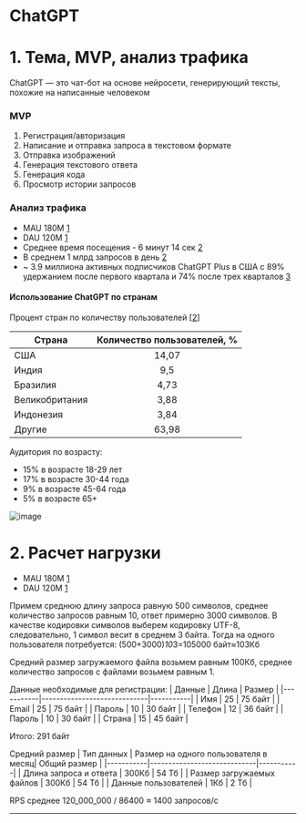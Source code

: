 # ChatGPT

# 1. Тема, MVP, анализ трафика
ChatGPT — это чат-бот на основе нейросети, генерирующий тексты, похожие на написанные человеком

### MVP
1. Регистрация/авторизация
2. Написание и отправка запроса в текстовом формате
3. Отправка изображений
4. Генерация текстового ответа
5. Генерация кода
6. Просмотр истории запросов

### Анализ трафика
- MAU 180M [1]
- DAU 120M [1]
- Среднее время посещения - 6 минут 14 сек [2]
- В среднем 1 млрд запросов в день [2]
- ~ 3.9 миллиона активных подписчиков ChatGPT Plus в США с 89% удержанием после первого квартала и 74% после трех кварталов [3]


#### Использование ChatGPT по странам
Процент стран по количеству пользователей [[2]]

| Страна    | Количество пользователей, % |
|-----------|:-----------------------------:|
| США     |              14,07              |
| Индия  |              9,5             |
| Бразилия |              4,73              |
| Великобритания       |              3,88              |
| Индонезия |              3,84               |
|   Другие |              63,98               |

Аудитория по возрасту:
- 15% в возрасте 18-29 лет
- 17% в возрасте 30-44 года
- 9% в возрасте 45-64 года
- 5% в возрасте 65+

![image](https://github.com/user-attachments/assets/d21c0384-253e-4a32-9f1b-390b2562cefa)

# 2. Расчет нагрузки

- MAU 180M [1]
- DAU 120M [1]

Примем среднюю длину запроса равную 500 символов, среднее количество запросов равным 10, ответ примерно 3000 символов. В качестве кодировки символов выберем кодировку UTF-8, следовательно, 1 символ весит в среднем 3 байта. Тогда на одного пользователя потребуется: (500+3000)*10*3=105000 байт≈103Кб

Средний размер загружаемого файла возьмем равным 100Кб, среднее количество запросов с файлами возьмем равным 1.

Данные необходимые для регистрации:
| Данные    | Длина | Размер | 
|-----------|-----------------------------|-----------|
| Имя     |      25 |        75 байт              |
| Email     |      25 |        75 байт              |
| Пароль     |      10 |        30 байт              |
| Телефон     |      12 |        36 байт              |
| Пароль     |      10 |        30 байт              |
| Страна     |      15 |        45 байт              |

Итого: 291 байт

Средний размер
| Тип данных     |      Размер на одного пользователя в месяц|        Общий размер             |
|-----------|-----------------------------|-----------|
| Длина запроса и ответа     |      300Кб |        54 Тб              |
| Размер загружаемых файлов     |      300Кб |        54 Тб              |
| Данные пользователей     |      1Кб |        2 Тб              |

RPS среднее 120_000_000 / 86400 ≈ 1400 запросов/с

***
[1]: https://www.demandsage.com/chatgpt-statistics/
[2]: https://explodingtopics.com/blog/chatgpt-users
[3]: https://increv.co/academy/chatgpt-stats/
[4]: https://aimojo.io/ru/chatgpt-statistics-facts/
